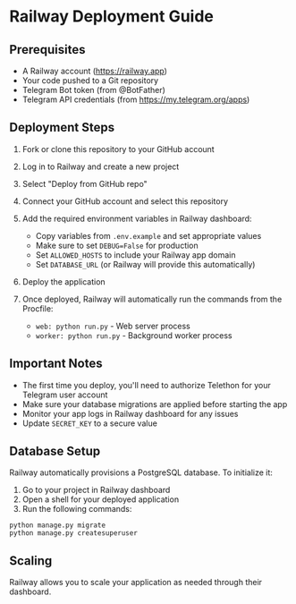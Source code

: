 # Railway Deployment Guide

## Prerequisites
- A Railway account (https://railway.app)
- Your code pushed to a Git repository
- Telegram Bot token (from @BotFather)
- Telegram API credentials (from https://my.telegram.org/apps)

## Deployment Steps

1. Fork or clone this repository to your GitHub account
2. Log in to Railway and create a new project
3. Select "Deploy from GitHub repo"
4. Connect your GitHub account and select this repository
5. Add the required environment variables in Railway dashboard:
   - Copy variables from `.env.example` and set appropriate values
   - Make sure to set `DEBUG=False` for production
   - Set `ALLOWED_HOSTS` to include your Railway app domain
   - Set `DATABASE_URL` (or Railway will provide this automatically)
   
6. Deploy the application
7. Once deployed, Railway will automatically run the commands from the Procfile:
   - `web: python run.py` - Web server process
   - `worker: python run.py` - Background worker process

## Important Notes

- The first time you deploy, you'll need to authorize Telethon for your Telegram user account
- Make sure your database migrations are applied before starting the app
- Monitor your app logs in Railway dashboard for any issues
- Update `SECRET_KEY` to a secure value

## Database Setup

Railway automatically provisions a PostgreSQL database. To initialize it:

1. Go to your project in Railway dashboard
2. Open a shell for your deployed application
3. Run the following commands:
```
python manage.py migrate
python manage.py createsuperuser
```

## Scaling

Railway allows you to scale your application as needed through their dashboard. 